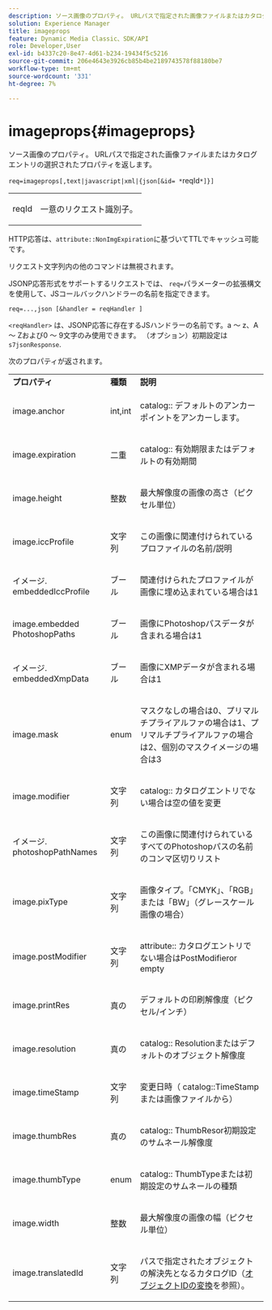 ```yaml
---
description: ソース画像のプロパティ。 URLパスで指定された画像ファイルまたはカタログエントリの選択されたプロパティを返します。
solution: Experience Manager
title: imageprops
feature: Dynamic Media Classic、SDK/API
role: Developer,User
exl-id: b4337c20-8e47-4d61-b234-19434f5c5216
source-git-commit: 206e4643e3926cb85b4be2189743578f88180be7
workflow-type: tm+mt
source-wordcount: '331'
ht-degree: 7%

---
```


# imageprops{#imageprops}

ソース画像のプロパティ。 URLパスで指定された画像ファイルまたはカタログエントリの選択されたプロパティを返します。

`req=imageprops[,text|javascript|xml|{json[&id= *`reqId`*]}]`

<table id="simpletable_8E03127D50444CA7878A6B08E866EE2E"> 
 <tr class="strow"> 
  <td class="stentry"> <p><span class="codeph"><span class="varname"> reqId</span></span> </p> </td> 
  <td class="stentry"> <p>一意のリクエスト識別子。 </p></td> 
 </tr> 
</table>

HTTP応答は、`attribute::NonImgExpiration`に基づいてTTLでキャッシュ可能です。

リクエスト文字列内の他のコマンドは無視されます。

JSONP応答形式をサポートするリクエストでは、 `req=`パラメーターの拡張構文を使用して、JSコールバックハンドラーの名前を指定できます。

`req=...,json [&handler = reqHandler ]`

`<reqHandler>` は、JSONP応答に存在するJSハンドラーの名前です。a ～ z、A ～ Zおよび0 ～ 9文字のみ使用できます。 （オプション）初期設定は `s7jsonResponse`.

次のプロパティが返されます。

<table id="table_5F289E2E21594A5598DF98E65DEDDFA0"> 
 <tbody> 
  <tr> 
   <td> <b> プロパティ</b> </td> 
   <td> <b> 種類</b> </td> 
   <td> <b> 説明</b> </td> 
  </tr> 
  <tr> 
   <td> <p> <span class="codeph"> image.anchor</span> </p> </td> 
   <td> <p> int,int </p> </td> 
   <td> <p> <span class="codeph"> catalog::</span> デフォルトのアンカーポイントをアンカーします。 </p> </td> 
  </tr> 
  <tr> 
   <td> <p> <span class="codeph"> image.expiration</span> </p> </td> 
   <td> <p> 二重 </p> </td> 
   <td> <p> <span class="codeph"> catalog::</span> 有効期限またはデフォルトの有効期間 </p> </td> 
  </tr> 
  <tr> 
   <td> <p> <span class="codeph"> image.height</span> </p> </td> 
   <td> <p> 整数 </p> </td> 
   <td> <p>最大解像度の画像の高さ（ピクセル単位） </p> </td> 
  </tr> 
  <tr> 
   <td> <p> <span class="codeph"> image.iccProfile</span> </p> </td> 
   <td> <p> 文字列 </p> </td> 
   <td> <p> この画像に関連付けられているプロファイルの名前/説明 </p> </td> 
  </tr> 
  <tr> 
   <td> <p> <span class="codeph"> イメージ. embeddedIccProfile</span> </p> </td> 
   <td> <p> ブール </p> </td> 
   <td> <p> 関連付けられたプロファイルが画像に埋め込まれている場合は1 </p> </td> 
  </tr> 
  <tr> 
   <td> <p> <span class="codeph"> image.embedded PhotoshopPaths</span> </p> </td> 
   <td> <p> ブール </p> </td> 
   <td> <p> 画像にPhotoshopパスデータが含まれる場合は1 </p> </td> 
  </tr> 
  <tr> 
   <td> <p> <span class="codeph"> イメージ. embeddedXmpData</span> </p> </td> 
   <td> <p> ブール </p> </td> 
   <td> <p> 画像にXMPデータが含まれる場合は1 </p> </td> 
  </tr> 
  <tr> 
   <td> <p> <span class="codeph"> image.mask</span> </p> </td> 
   <td> <p> enum </p> </td> 
   <td> <p> マスクなしの場合は0、プリマルチプライアルファの場合は1、プリマルチプライアルファの場合は2、個別のマスクイメージの場合は3 </p> </td> 
  </tr> 
  <tr> 
   <td> <p> <span class="codeph"> image.modifier</span> </p> </td> 
   <td> <p> 文字列 </p> </td> 
   <td> <p> <span class="codeph"> catalog::</span> カタログエントリでない場合は空の値を変更 </p> </td> 
  </tr> 
  <tr> 
   <td> <p> <span class="codeph"> イメージ. photoshopPathNames</span> </p> </td> 
   <td> <p> 文字列 </p> </td> 
   <td> <p> この画像に関連付けられているすべてのPhotoshopパスの名前のコンマ区切りリスト </p> </td> 
  </tr> 
  <tr> 
   <td> <p> <span class="codeph"> image.pixType</span> </p> </td> 
   <td> <p> 文字列 </p> </td> 
   <td> <p> 画像タイプ。「CMYK」、「RGB」または「BW」（グレースケール画像の場合） </p> </td> 
  </tr> 
  <tr> 
   <td> <p> <span class="codeph"> image.postModifier</span> </p> </td> 
   <td> <p> 文字列 </p> </td> 
   <td> <p> <span class="codeph"> attribute::</span> カタログエントリでない場合はPostModifieror empty </p> </td> 
  </tr> 
  <tr> 
   <td> <p> <span class="codeph"> image.printRes</span> </p> </td> 
   <td> <p> 真の </p> </td> 
   <td> <p> デフォルトの印刷解像度（ピクセル/インチ） </p> </td> 
  </tr> 
  <tr> 
   <td> <p> <span class="codeph"> image.resolution</span> </p> </td> 
   <td> <p> 真の </p> </td> 
   <td> <p> <span class="codeph"> catalog::</span> Resolutionまたはデフォルトのオブジェクト解像度 </p> </td> 
  </tr> 
  <tr> 
   <td> <p> <span class="codeph"> image.timeStamp</span> </p> </td> 
   <td> <p> 文字列 </p> </td> 
   <td> <p>変更日時（<span class="codeph"> catalog::TimeStamp</span>または画像ファイルから） </p> </td> 
  </tr> 
  <tr> 
   <td> <p> <span class="codeph"> image.thumbRes</span> </p> </td> 
   <td> <p> 真の </p> </td> 
   <td> <p> <span class="codeph"> catalog::</span> ThumbResor初期設定のサムネール解像度 </p> </td> 
  </tr> 
  <tr> 
   <td> <p> <span class="codeph"> image.thumbType</span> </p> </td> 
   <td> <p> enum </p> </td> 
   <td> <p> <span class="codeph"> catalog::</span> ThumbTypeまたは初期設定のサムネールの種類 </p> </td> 
  </tr> 
  <tr> 
   <td> <p> <span class="codeph"> image.width</span> </p> </td> 
   <td> <p> 整数 </p> </td> 
   <td> <p> 最大解像度の画像の幅（ピクセル単位） </p> </td> 
  </tr> 
  <tr> 
   <td> <p> <span class="codeph"> image.translatedId</span> </p> </td> 
   <td> <p> 文字列 </p> </td> 
   <td> <p> パスで指定された<span class="varname">オブジェクト</span>の解決先となるカタログID（<a href="../../../../../../is-api/http-ref/image-serving-api-ref/c-http-protocol-reference/c-syntax-and-features/r-object-id-translation.md#reference-cf3e34e6cbb346d69ded9982bfdef414" type="reference" format="dita" scope="local">オブジェクトIDの変換</a>を参照）。 </p> </td> 
  </tr> 
 </tbody> 
</table>
